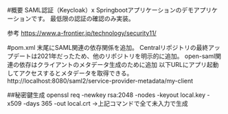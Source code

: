 #概要
SAML認証（Keycloak）x Springbootアプリケーションのデモアプリケーションです。
最低限の認証の確認のみ実装。

参考
https://www.a-frontier.jp/technology/security11/

#pom.xml
末尾にSAML関連の依存関係を追加。
Centralリポジトリの最終アップデートは2021年だったため、他のリポジトリを明示的に追加。
open-saml関連の依存はクライアントのメタデータ生成のために追加
以下URLにアプリ起動してアクセスするとメタデータを取得できる。
http://localhost:8080/saml2/service-provider-metadata/my-client

##秘密鍵生成
openssl req -newkey rsa:2048 -nodes -keyout local.key -x509 -days 365 -out local.crt
→上記コマンドで全て未入力で生成
